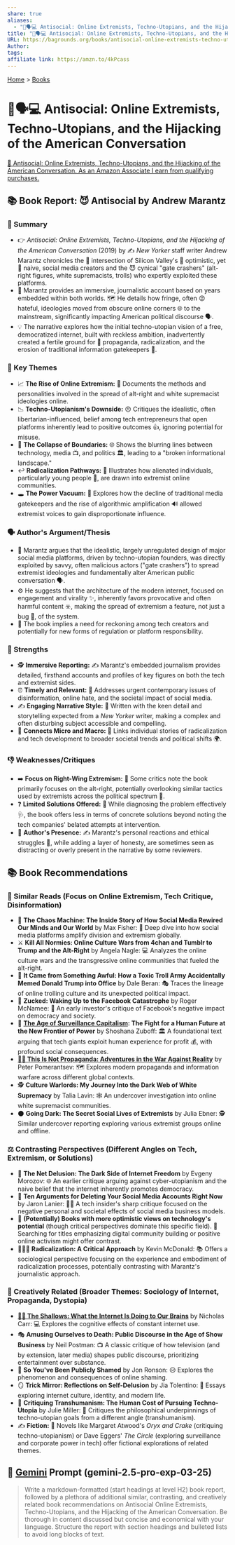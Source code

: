 ```yaml
---
share: true
aliases:
  - "🙅🗣️💻 Antisocial: Online Extremists, Techno-Utopians, and the Hijacking of the American Conversation"
title: "🙅🗣️💻 Antisocial: Online Extremists, Techno-Utopians, and the Hijacking of the American Conversation"
URL: https://bagrounds.org/books/antisocial-online-extremists-techno-utopians-and-the-hijacking-of-the-american-conversation
Author:
tags:
affiliate link: https://amzn.to/4kPcass
---
```

[Home](../index.md) > [Books](./index.md)  
# 🙅🗣️💻 Antisocial: Online Extremists, Techno-Utopians, and the Hijacking of the American Conversation  
[🛒 Antisocial: Online Extremists, Techno-Utopians, and the Hijacking of the American Conversation. As an Amazon Associate I earn from qualifying purchases.](https://amzn.to/4kPcass)  
  
## 📚 Book Report: 😈 Antisocial by Andrew Marantz  
  
### 📝 Summary  
* 👉 *Antisocial: Online Extremists, Techno-Utopians, and the Hijacking of the American Conversation* (2019) by ✍️ *New Yorker* staff writer Andrew Marantz chronicles the 🤝 intersection of Silicon Valley's 🤩 optimistic, yet 🤔 naive, social media creators and the 😈 cynical "gate crashers" (alt-right figures, white supremacists, trolls) who expertly exploited these platforms.  
* 📰 Marantz provides an immersive, journalistic account based on years embedded within both worlds. 🗺️ He details how fringe, often 😡 hateful, ideologies moved from obscure online corners 🌐 to the mainstream, significantly impacting American political discourse 🗣️.  
* 💡 The narrative explores how the initial techno-utopian vision of a free, democratized internet, built with reckless ambition, inadvertently created a fertile ground for 🌱 propaganda, radicalization, and the erosion of traditional information gatekeepers 💂.  
  
### 🔑 Key Themes  
* 📈 **The Rise of Online Extremism:** 📜 Documents the methods and personalities involved in the spread of alt-right and white supremacist ideologies online.  
* 📉 **Techno-Utopianism's Downside:** 😠 Critiques the idealistic, often libertarian-influenced, belief among tech entrepreneurs that open platforms inherently lead to positive outcomes 👍, ignoring potential for misuse.  
* 🚧 **The Collapse of Boundaries:** 🌐 Shows the blurring lines between technology, media 📺, and politics 🏛️, leading to a "broken informational landscape."  
* ↩️ **Radicalization Pathways:** 🚶 Illustrates how alienated individuals, particularly young people 🧑, are drawn into extremist online communities.  
* 🕳️ **The Power Vacuum:** 📢 Explores how the decline of traditional media gatekeepers and the rise of algorithmic amplification 🔊 allowed extremist voices to gain disproportionate influence.  
  
### 🗣️ Author's Argument/Thesis  
* 📢 Marantz argues that the idealistic, largely unregulated design of major social media platforms, driven by techno-utopian founders, was directly exploited by savvy, often malicious actors ("gate crashers") to spread extremist ideologies and fundamentally alter American public conversation 🗣️.  
* ⚙️ He suggests that the architecture of the modern internet, focused on engagement and virality ✨, inherently favors provocative and often harmful content ☣️, making the spread of extremism a feature, not just a bug 🐛, of the system.  
* 🙏 The book implies a need for reckoning among tech creators and potentially for new forms of regulation or platform responsibility.  
  
### 💪 Strengths  
* 🕵️ **Immersive Reporting:** ✍️ Marantz's embedded journalism provides detailed, firsthand accounts and profiles of key figures on both the tech and extremist sides.  
* ⏰ **Timely and Relevant:** 📰 Addresses urgent contemporary issues of disinformation, online hate, and the societal impact of social media.  
* ✍️ **Engaging Narrative Style:** 📖 Written with the keen detail and storytelling expected from a *New Yorker* writer, making a complex and often disturbing subject accessible and compelling.  
* 🔗 **Connects Micro and Macro:** 🔬 Links individual stories of radicalization and tech development to broader societal trends and political shifts 🌍.  
  
### 👎 Weaknesses/Critiques  
* ➡️ **Focus on Right-Wing Extremism:** 🤔 Some critics note the book primarily focuses on the alt-right, potentially overlooking similar tactics used by extremists across the political spectrum 🌈.  
* ❓ **Limited Solutions Offered:** 🤷 While diagnosing the problem effectively 🩺, the book offers less in terms of concrete solutions beyond noting the tech companies' belated attempts at intervention.  
* 👤 **Author's Presence:** ✍️ Marantz's personal reactions and ethical struggles 🤔, while adding a layer of honesty, are sometimes seen as distracting or overly present in the narrative by some reviewers.  
  
## 📚 Book Recommendations  
  
### 📖 Similar Reads (Focus on Online Extremism, Tech Critique, Disinformation)  
* 🤖 **The Chaos Machine: The Inside Story of How Social Media Rewired Our Minds and Our World** by Max Fisher: 🧠 Deep dive into how social media platforms amplify division and extremism globally.  
* ⚔️ **Kill All Normies: Online Culture Wars from 4chan and Tumblr to Trump and the Alt-Right** by Angela Nagle: 💻 Analyzes the online culture wars and the transgressive online communities that fueled the alt-right.  
* 🐸 **It Came from Something Awful: How a Toxic Troll Army Accidentally Memed Donald Trump into Office** by Dale Beran: 🎭 Traces the lineage of online trolling culture and its unexpected political impact.  
* 📱 **Zucked: Waking Up to the Facebook Catastrophe** by Roger McNamee: 💸 An early investor's critique of Facebook's negative impact on democracy and society.  
* 👀 **[The Age of Surveillance Capitalism](./the-age-of-surveillance-capitalism.md): The Fight for a Human Future at the New Frontier of Power** by Shoshana Zuboff: 🏛️ A foundational text arguing that tech giants exploit human experience for profit 💰, with profound social consequences.  
* **[🤥📣 This Is Not Propaganda: Adventures in the War Against Reality](./this-is-not-propaganda.md)** by Peter Pomerantsev: 🗺️ Explores modern propaganda and information warfare across different global contexts.  
* 🕵️ **Culture Warlords: My Journey Into the Dark Web of White Supremacy** by Talia Lavin: 🕸️ An undercover investigation into online white supremacist communities.  
* 🌑 **Going Dark: The Secret Social Lives of Extremists** by Julia Ebner: 🕵️ Similar undercover reporting exploring various extremist groups online and offline.  
  
### ⚖️ Contrasting Perspectives (Different Angles on Tech, Extremism, or Solutions)  
* 🤔 **The Net Delusion: The Dark Side of Internet Freedom** by Evgeny Morozov: 🌐 An earlier critique arguing against cyber-utopianism and the naive belief that the internet inherently promotes democracy.  
* 📵 **Ten Arguments for Deleting Your Social Media Accounts Right Now** by Jaron Lanier: 🧑‍💻 A tech insider's sharp critique focused on the negative personal and societal effects of social media business models.  
* 🌱 **(Potentially) Books with more optimistic views on technology's potential** (though critical perspectives dominate this specific field). 🤝 Searching for titles emphasizing digital community building or positive online activism might offer contrast.  
* 🧑‍🤝‍🧑 **Radicalization: A Critical Approach** by Kevin McDonald: 📚 Offers a sociological perspective focusing on the experience and embodiment of radicalization processes, potentially contrasting with Marantz's journalistic approach.  
  
### 🎨 Creatively Related (Broader Themes: Sociology of Internet, Propaganda, Dystopia)  
* **[📱🧠 The Shallows: What the Internet Is Doing to Our Brains](./the-shallows-what-the-internet-is-doing-to-our-brains.md)** by Nicholas Carr: 💻 Explores the cognitive effects of constant internet use.  
* 🎭 **Amusing Ourselves to Death: Public Discourse in the Age of Show Business** by Neil Postman: 📺 A classic critique of how television (and by extension, later media) shapes public discourse, prioritizing entertainment over substance.  
* 🥺 **So You've Been Publicly Shamed** by Jon Ronson: 😥 Explores the phenomenon and consequences of online shaming.  
* 🪞 **Trick Mirror: Reflections on Self-Delusion** by Jia Tolentino: 🤳 Essays exploring internet culture, identity, and modern life.  
* 🧬 **Critiquing Transhumanism: The Human Cost of Pursuing Techno-Utopia** by Julie Miller: 🦾 Critiques the philosophical underpinnings of techno-utopian goals from a different angle (transhumanism).  
* ✍️ **Fiction:** 📖 Novels like Margaret Atwood's *Oryx and Crake* (critiquing techno-utopianism) or Dave Eggers' *The Circle* (exploring surveillance and corporate power in tech) offer fictional explorations of related themes.  
  
## 💬 [Gemini](../software/gemini.md) Prompt (gemini-2.5-pro-exp-03-25)  
> Write a markdown-formatted (start headings at level H2) book report, followed by a plethora of additional similar, contrasting, and creatively related book recommendations on Antisocial Online Extremists, Techno-Utopians, and the Hijacking of the American Conversation. Be thorough in content discussed but concise and economical with your language. Structure the report with section headings and bulleted lists to avoid long blocks of text.